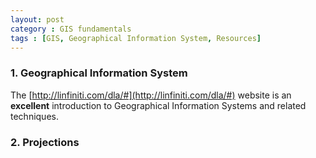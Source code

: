 ```yaml
---
layout: post
category : GIS fundamentals
tags : [GIS, Geographical Information System, Resources]
---
```


### 1. Geographical Information System
The [http://linfiniti.com/dla/#](http://linfiniti.com/dla/#) website is an **excellent** introduction to Geographical Information Systems and related techniques.

### 2. Projections

